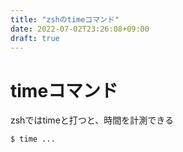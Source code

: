 ```yaml
---
title: "zshのtimeコマンド"
date: 2022-07-02T23:26:08+09:00
draft: true
---
```


# timeコマンド

zshではtimeと打つと、時間を計測できる

```
$ time ...
```
